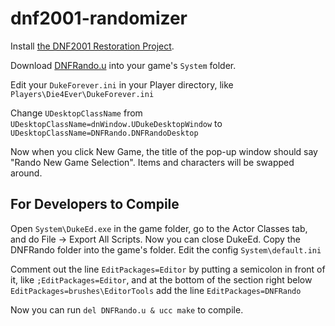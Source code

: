 # dnf2001-randomizer

Install [the DNF2001 Restoration Project](https://www.moddb.com/mods/dnf2001-restoration-project/downloads).

Download [DNFRando.u](https://github.com/Die4Ever/dnf2001-randomizer/raw/main/DNFRando.u) into your game's `System` folder.

Edit your `DukeForever.ini` in your Player directory, like `Players\Die4Ever\DukeForever.ini`

Change `UDesktopClassName` from `UDesktopClassName=dnWindow.UDukeDesktopWindow` to `UDesktopClassName=DNFRando.DNFRandoDesktop`

Now when you click New Game, the title of the pop-up window should say "Rando New Game Selection". Items and characters will be swapped around.

## For Developers to Compile

Open `System\DukeEd.exe` in the game folder, go to the Actor Classes tab, and do File -> Export All Scripts. Now you can close DukeEd. Copy the DNFRando folder into the game's folder. Edit the config `System\default.ini`

Comment out the line `EditPackages=Editor` by putting a semicolon in front of it, like `;EditPackages=Editor`, and at the bottom of the section right below `EditPackages=brushes\EditorTools` add the line `EditPackages=DNFRando`

Now you can run `del DNFRando.u & ucc make` to compile.